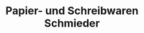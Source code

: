 ---
title: "Papier- und Schreibwaren Schmieder"
url: /frauenstein/papier-und-schreibwaren-schmieder/
shop: Schreibwaren
---